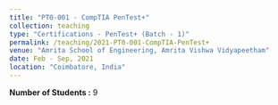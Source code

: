 ```yaml
---
title: "PT0-001 - CompTIA PenTest+"
collection: teaching
type: "Certifications - PenTest+ (Batch - 1)"
permalink: /teaching/2021-PT0-001-CompTIA-PenTest+
venue: "Amrita School of Engineering, Amrita Vishwa Vidyapeetham"
date: Feb - Sep, 2021
location: "Coimbatore, India"
---
```


**Number of Students :** 9
